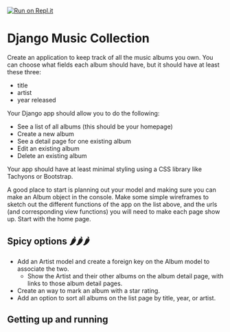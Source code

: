 [![Run on Repl.it](https://repl.it/badge/github/momentum-morehouse/django-music-GabeJunior-1196)](https://repl.it/github/momentum-morehouse/django-music-GabeJunior-1196)
# Django Music Collection

Create an application to keep track of all the music albums you own. You can choose what fields each album should have, but it should have at least these three:

- title
- artist
- year released

Your Django app should allow you to do the following:

- See a list of all albums (this should be your homepage)
- Create a new album
- See a detail page for one existing album
- Edit an existing album
- Delete an existing album

Your app should have at least minimal styling using a CSS library like Tachyons or Bootstrap.

A good place to start is planning out your model and making sure you can make an Album object in the console. Make some simple wireframes to sketch out the different functions of the app on the list above, and the urls (and corresponding view functions) you will need to make each page show up. Start with the home page.

## Spicy options 🌶️🌶️🌶️

- Add an Artist model and create a foreign key on the Album model to associate the two.
  - Show the Artist and their other albums on the album detail page, with links to those album detail pages.
- Create an way to mark an album with a star rating.
- Add an option to sort all albums on the list page by title, year, or artist.

## Getting up and running



